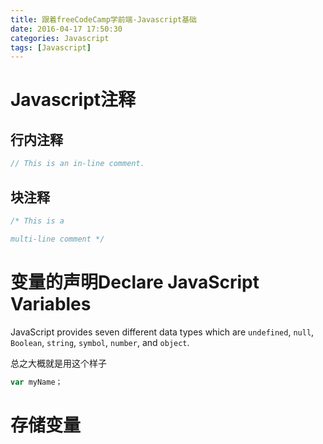 ```yaml
---
title: 跟着freeCodeCamp学前端-Javascript基础
date: 2016-04-17 17:50:30
categories: Javascript
tags: [Javascript]
---
```


# Javascript注释

## 行内注释

```javascript
// This is an in-line comment.
```

## 块注释

```javascript
/* This is a

multi-line comment */
```

# 变量的声明Declare JavaScript Variables

JavaScript provides seven different data types which are `undefined`, `null`, `Boolean`, `string`, `symbol`, `number`, and `object`.


总之大概就是用这个样子	

```javascript
var myName；
```

# 存储变量

